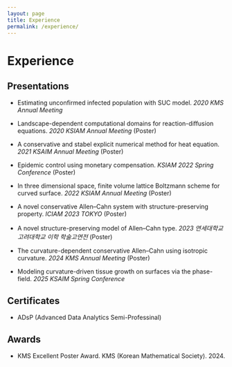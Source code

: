 ```yaml
---
layout: page
title: Experience
permalink: /experience/
---
```

# Experience

## Presentations

- Estimating unconfirmed infected population with SUC model. *2020 KMS Annual Meeting*

- Landscape-dependent computational domains for reaction-diffusion equations. *2020 KSIAM Annual Meeting* (Poster)

- A conservative and stabel explicit numerical method for heat equation. *2021 KSAIM Annual Meeting* (Poster)

- Epidemic control using monetary compensation. *KSIAM 2022 Spring Conference* (Poster)

- In three dimensional space, finite volume lattice Boltzmann scheme for curved surface. *2022 KSIAM Annual Meeting* (Poster)

- A novel conservative Allen–Cahn system with structure-preserving property. *ICIAM 2023 TOKYO* (Poster)

- A novel structure-preserving model of Allen–Cahn
type. *2023 연세대학교 고려대학교 이학 학술고연전* (Poster)

- The curvature-dependent conservative Allen–Cahn using isotropic curvature. *2024 KMS Annual Meeting* (Poster)

- Modeling curvature-driven tissue growth on surfaces via the phase-field. *2025 KSAIM Spring Conference*

## Certificates

- ADsP (Advanced Data Analytics Semi-Professinal)

## Awards

- KMS Excellent Poster Award. KMS (Korean Mathematical Society). 2024.
